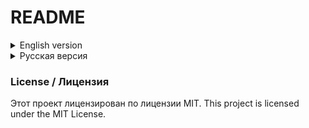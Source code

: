# README

<details>
<summary>English version</summary>

## English version

Welcome to my Python Learning Repository!

This repository contains the code I write while taking an interactive Python course. The repository is public, and I plan to develop it as I progress through the current and future courses.

### Structure

- .vscode/: VS Code configuration files
- docs/: Documentation files
- src/: Source code directory
  - config/: Configuration files
  - core/: Core functionality
  - data/: Data files
  - exercises_part2/: Course exercises
  - utils/: Utility functions
- tests/: Test files
- venv/: Python virtual environment
  - Include/
  - Lib/
  - Scripts/

### Key Files
- requirements.txt: Project dependencies
- setup.py: Project setup configuration
- README.md: Project documentation
- .env: Environment variables
- .gitignore: Git ignore rules
- main.py: Main application entry point

### How to use

1. Clone the repository:
    ```bash
    git clone https://github.com/yourusername/your-repo-name.git
    ```
2. Navigate to the project directory:
    ```bash
    cd your-repo-name
    ```
3. Run setup.py
    ```
    python setup.py
    ```
4. Choose and run the Python scripts

</details>

<details>
<summary>Русская версия</summary>

## Русская версия

Добро пожаловать в мой репозиторий для изучения Python!

Этот репозиторий содержит код, который я пишу при прохождении интерактивного курса по Python. Репозиторий публичный, и я планирую развивать его по мере прохождения текущего и последующих курсов.

### Структура

- .vscode/: Конфигурационные файлы VS Code
- docs/: Документация
- src/: Каталог исходного кода
    - config/: Конфигурационные файлы
    - core/: Основная функциональность
    - data/: Файлы данных
    - exercises_part2/: Упражнения курса
    - utils/: Вспомогательные функции
- tests/: Тестовые файлы
- venv/: Виртуальное окружение Python
    - Include/
    - Lib/
    - Scripts/

### Ключевые файлы
- requirements.txt: Зависимости проекта
- setup.py: Конфигурация установки проекта
- README.md: Документация проекта
- .env: Переменные окружения
- .gitignore: Правила игнорирования Git
- main.py: Точка входа в приложение

### Как использовать

1. Клонируйте репозиторий:
        ```bash
        git clone https://github.com/yourusername/your-repo-name.git
        ```
2. Перейдите в каталог проекта:
        ```bash
        cd your-repo-name
        ```
3. Запустите setup.py
    ```
    python setup.py
    ```
4. Выберите и запустите Python скрипты

</details>

### License / Лицензия

Этот проект лицензирован по лицензии MIT.
This project is licensed under the MIT License.